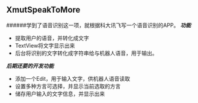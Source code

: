 ## XmutSpeakToMore
######学到了语音识别这一项，就根据科大讯飞写一个语音识别的APP。
***功能***
- 提取用户的语音，并转化成文字
- TextView将文字显示出来
- 后台将识别的文字转化成字符串给与机器人语音，用于输出。


***后期还要的开发功能***
- 添加一个Edit，用于输入文字，供机器人语音读取
- 设置多种方言可选择，并显示当前选取的方言
- 储存用户输入的文字信息，并显示出来
